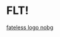 # FLT!
[fateless logo nobg](https://github.com/user-attachments/assets/476c6c39-7992-41a1-acbe-7ee9b1f4a65b)
